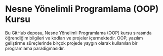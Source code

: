 # Nesne Yönelimli Programlama (OOP) Kursu

Bu GitHub deposu, Nesne Yönelimli Programlama (OOP) kursu sırasında öğrendiğim bilgileri ve kodları ve projeler içermektedir. OOP, yazılım geliştirme süreçlerinde birçok projede yaygın olarak kullanılan bir programlama paradigmasıdır.

